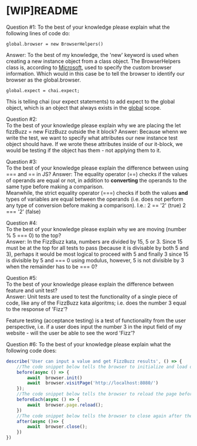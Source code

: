 # [WIP]README

Question #1: To the best of your knowledge please explain what the following lines of code do:
```
global.browser = new BrowserHelpers()
```
Answer: To the best of my knowledge, the 'new' keyword is used when creating a new instance object from a class object. The BrowserHelpers class is, according to [Microsoft](https://docs.microsoft.com/en-us/dotnet/api/system.web.webpages.browserhelpers?view=aspnet-webpages-3.2), used to specify the custom browser information. Which would in this case be to tell the browser to identify our browser as the global.browser.
```
global.expect = chai.expect;
```
This is telling chai (our expect statements) to add expect to the global object, which is an object that always exists in the [global]((https://developer.mozilla.org/en-US/docs/Glossary/Global_object)) scope.

Question #2:  
To the best of your knowledge please explain why we are placing the let fizzBuzz = new FizzBuzz outside the it block?
Answer: Because whenn we write the test, we want to specify what attributes our new instance test object should have. If we wrote these attributes inside of our it-block, we would be testing if the object has them - not applying them to it.  

Question #3:  
To the best of your knowledge please explain the difference between using === and == in JS?
Answer: The equality operator (==) checks if the values of operands are equal or not, in addition to **converting** the operands to the same type before making a comparison.  
Meanwhile, the strict equality operator (===) checks if both the values **and** types of variables are equal between the operands (i.e. does not perform any type of conversion before making a comparison). I.e.:
2 == '2' (true)
2 === '2' (false)  

Question #4:  
To the best of your knowledge please explain why we are moving (number % 5 === 0) to the top?  
Answer: In the FizzBuzz kata, numbers are divided by 15, 5 or 3. Since 15 must be at the top for all tests to pass (because it is divisable by both 5 and 3), perhaps it would be most logical to proceed with 5 and finally 3 since 15 is divisible by 5 and === 0 using modulus, however, 5 is not divisible by 3 when the remainder has to be === 0? 

Question #5:  
To the best of your knowledge please explain the difference between feature and unit test?  
Answer: Unit tests are used to test the functionality of a single piece of code, like any of the FizzBuzz kata algoritms; i.e. does the number 3 equal to the response of 'Fizz'?

Feature testing (acceptance testing) is a test of functionality from the user perspective, i.e. if a user does input the number 3 in the input field of my website - will the user be able to see the word 'Fizz'?  

Question #6: 
To the best of your knowledge please explain what the following code does:  
```js
describe('User can input a value and get FizzBuzz results', () => {
    //The code snippet below tells the browser to initialize and load our local computer adress (root path)
    before(async () => {
        await  browser.init()
        await  browser.visitPage('http://localhost:8080/')
    });
    //The code snippet below tells the browser to reload the page before each test
    beforeEach(async () => {
        await  browser.page.reload();
    })
    //The code snippet below tells the browser to close again after the test has finished
    after(async ()=> {
        await  browser.close();
    })
})
```

